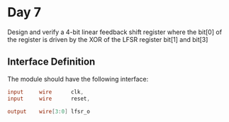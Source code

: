 # Day 7
Design and verify a 4-bit linear feedback shift register where the bit[0] of the register
is driven by the XOR of the LFSR register bit[1] and bit[3]

## Interface Definition
The module should have the following interface:

```verilog
input     wire      clk,
input     wire      reset,

output    wire[3:0] lfsr_o
```
